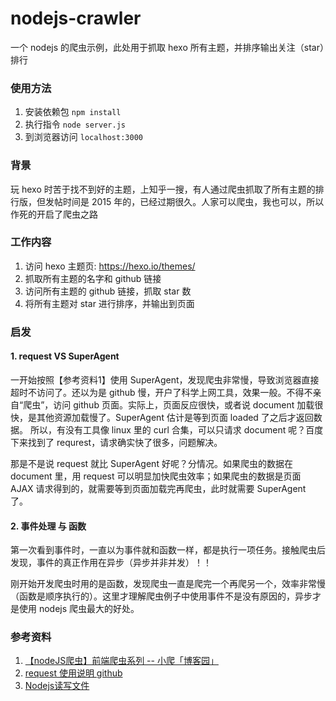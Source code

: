 # nodejs-crawler
一个 nodejs 的爬虫示例，此处用于抓取 hexo 所有主题，并排序输出关注（star）排行

### 使用方法
1. 安装依赖包 `npm install`
2. 执行指令 `node server.js`
3. 到浏览器访问 `localhost:3000`

### 背景
玩 hexo 时苦于找不到好的主题，上知乎一搜，有人通过爬虫抓取了所有主题的排行版，但发帖时间是 2015 年的，已经过期很久。人家可以爬虫，我也可以，所以作死的开启了爬虫之路

### 工作内容
1. 访问 hexo 主题页: https://hexo.io/themes/
2. 抓取所有主题的名字和 github 链接
3. 访问所有主题的 github 链接，抓取 star 数
4. 将所有主题对 star 进行排序，并输出到页面

### 启发
#### 1. request VS SuperAgent
一开始按照【参考资料1】使用 SuperAgent，发现爬虫非常慢，导致浏览器直接超时不访问了。还以为是 github 慢，开户了科学上网工具，效果一般。不得不亲自“爬虫”，访问 github 页面。实际上，页面反应很快，或者说 document 加载很快，是其他资源加载慢了。SuperAgent 估计是等到页面 loaded 了之后才返回数据。
所以，有没有工具像 linux 里的 curl 合集，可以只请求 document 呢？百度下来找到了 requrest，请求确实快了很多，问题解决。

那是不是说 request 就比 SuperAgent 好呢？分情况。如果爬虫的数据在 document 里，用 request 可以明显加快爬虫效率；如果爬虫的数据是页面 AJAX 请求得到的，就需要等到页面加载完再爬虫，此时就需要 SuperAgent 了。

#### 2. 事件处理 与 函数
第一次看到事件时，一直以为事件就和函数一样，都是执行一项任务。接触爬虫后发现，事件的真正作用在异步（异步并非并发）！！

刚开始开发爬虫时用的是函数，发现爬虫一直是爬完一个再爬另一个，效率非常慢（函数是顺序执行的）。这里才理解爬虫例子中使用事件不是没有原因的，异步才是使用 nodejs 爬虫最大的好处。

### 参考资料
1. [【nodeJS爬虫】前端爬虫系列 -- 小爬「博客园」](http://www.cnblogs.com/coco1s/p/4954063.html)
2. [request 使用说明 github](https://github.com/request/request)
3. [Nodejs读写文件](http://www.cnblogs.com/lengyuhong/archive/2012/02/18/2265164.html)
